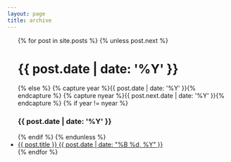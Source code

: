```yaml
---
layout: page
title: archive
---
```


<ul class="post-list">
  {% for post in site.posts %}
  {% unless post.next %}
    <h1>
      {{ post.date | date: '%Y' }}
    </h1>
    {% else %}
      {% capture year %}{{ post.date | date: '%Y' }}{% endcapture %}
      {% capture nyear %}{{ post.next.date | date: '%Y' }}{% endcapture %}
      {% if year != nyear %}
        <h3>
          {{ post.date | date: '%Y' }}
        </h3>
      {% endif %}
    {% endunless %}
    <article>
      <li>
        <a href="{{ site.url }}{{ post.url }}" title="{{ post.title }}">
          {{ post.title }}
          <span class="entry-date">
            <time datetime="{{ post.date | date_to_xmlschema }}">
              {{ post.date | date: "%B %d, %Y" }}
            </time>
          </span>
        </a>
      </li>
    </article>
  {% endfor %}
</ul>
